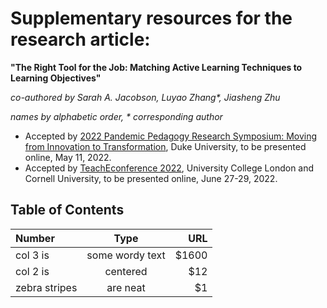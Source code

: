 # Supplementary resources for the research article: 

**"The Right Tool for the Job: Matching Active Learning Techniques to Learning Objectives"**

*co-authored by Sarah A. Jacobson, Luyao Zhang\*, Jiasheng Zhu* 

*names by alphabetic order, \* corresponding author*

-	Accepted by [2022 Pandemic Pedagogy Research Symposium: Moving from Innovation to Transformation](https://learninginnovation.duke.edu/blog/portfolio/the-2022-pandemic-pedagogy-research-symposium/), Duke University, to be presented online, May 11, 2022.
- Accepted by [TeachEconference 2022](https://ctale.org/teacheconference2022/), University College London and Cornell University, to be presented online, June 27-29, 2022.

## Table of Contents


| Number | Type | URL |
| :------------ |:---------------:| -----:|
| col 3 is      | some wordy text | $1600 |
| col 2 is      | centered        |   $12 |
| zebra stripes | are neat        |    $1 |



